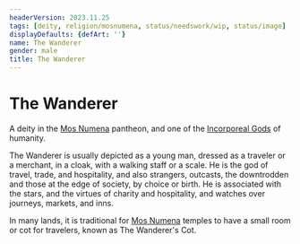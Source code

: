 ```yaml
---
headerVersion: 2023.11.25
tags: [deity, religion/mosnumena, status/needswork/wip, status/image]
displayDefaults: {defArt: ''}
name: The Wanderer
gender: male
title: The Wanderer
---
```

# The Wanderer


A deity in the [Mos Numena](<../../../religions/mos-numena/mos-numena.md>) pantheon, and one of the [Incorporeal Gods](<../incorporeal-gods.md>) of humanity. 

The Wanderer is usually depicted as a young man, dressed as a traveler or a merchant, in a cloak, with a walking staff or a scale. He is the god of travel, trade, and hospitality, and also strangers, outcasts, the downtrodden and those at the edge of society, by choice or birth. He is associated with the stars, and the virtues of charity and hospitality, and watches over journeys, markets, and inns.

In many lands, it is traditional for [Mos Numena](<../../../religions/mos-numena/mos-numena.md>) temples to have a small room or cot for travelers, known as The Wanderer's Cot. 

